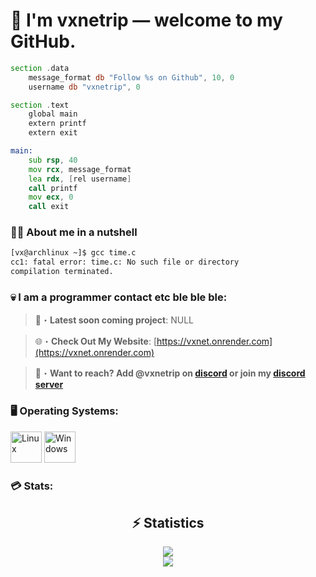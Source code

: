 # 👤 I'm **vxnetrip** — welcome to my GitHub.
```asm
section .data
    message_format db "Follow %s on Github", 10, 0
    username db "vxnetrip", 0

section .text
    global main
    extern printf
    extern exit

main:
    sub rsp, 40
    mov rcx, message_format
    lea rdx, [rel username]
    call printf
    mov ecx, 0
    call exit
```

### 😵‍💫 About me in a nutshell
```bash
[vx@archlinux ~]$ gcc time.c
cc1: fatal error: time.c: No such file or directory
compilation terminated.
```

### 💀 I am a programmer contact etc ble ble ble:

> 📂・**Latest soon coming project**: NULL

> 🌐・**Check Out My Website**: [https://vxnet.onrender.com](https://vxnet.onrender.com)

> 📩・**Want to reach? Add @vxnetrip on [discord](https://discord.com/users/1126449850041511986) or join my [discord server](https://discord.gg/Y6XMxTW5u5)**

### 🖥️ Operating Systems:
<p align="left"> <img src="https://cdn.jsdelivr.net/gh/devicons/devicon/icons/linux/linux-original.svg" width="50" alt="Linux" /> <img src="https://cdn.jsdelivr.net/gh/devicons/devicon/icons/windows8/windows8-original.svg" width="50" alt="Windows" /> </p>

### 💳 Stats: 

<div align="center">
    <h2 align="center">⚡ Statistics</h2>
    <div>
        <img src="https://github-readme-stats.vercel.app/api?username=vxnetrip&show_icons=true&bg_color=00000000">
    </div>
    <div>
        <img src="http://github-readme-streak-stats.herokuapp.com?user=vxnetrip&theme=tokyonight_duo&hide_border=true&mode=weekly">
    </div>
</div>
